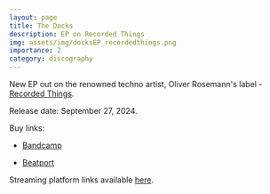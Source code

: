```yaml
---
layout: page
title: The Docks
description: EP on Recorded Things
img: assets/img/docksEP_recordedthings.png
importance: 2
category: discography
---
```


New EP out on the renowned techno artist, Oliver Rosemann's label - [Recorded Things](https://recordedthings.bandcamp.com/music).

Release date: September 27, 2024.

Buy links:

- [Bandcamp](https://recordedthings.bandcamp.com/album/the-docks-ep)

- [Beatport](https://www.beatport.com/release/the-docks-ep/4726439)

Streaming platform links available [here](https://linktr.ee/andyruddh).
